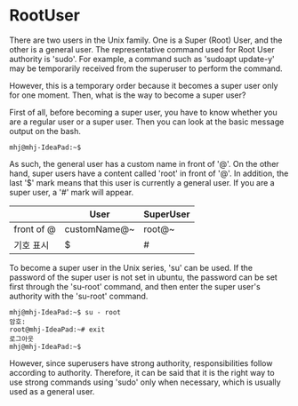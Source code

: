 # RootUser

There are two users in the Unix family. One is a Super (Root) User, and the other is a general user. The representative command used for Root User authority is 'sudo'. For example, a command such as 'sudoapt update-y' may be temporarily received from the superuser to perform the command.

However, this is a temporary order because it becomes a super user only for one moment. Then, what is the way to become a super user?

First of all, before becoming a super user, you have to know whether you are a regular user or a super user. Then you can look at the basic message output on the bash.

```
mhj@mhj-IdeaPad:~$
```

As such, the general user has a custom name in front of '@'. On the other hand, super users have a content called 'root' in front of '@'. In addition, the last '$' mark means that this user is currently a general user. If you are a super user, a '#' mark will appear.

||User|SuperUser|
|-|-|-|
|front of @|customName@~|root@~|
|기호 표시|$|#|

To become a super user in the Unix series, 'su' can be used. If the password of the super user is not set in ubuntu, the password can be set first through the 'su-root' command, and then enter the super user's authority with the 'su-root' command.

```
mhj@mhj-IdeaPad:~$ su - root
암호: 
root@mhj-IdeaPad:~# exit
로그아웃
mhj@mhj-IdeaPad:~$
```

However, since superusers have strong authority, responsibilities follow according to authority. Therefore, it can be said that it is the right way to use strong commands using 'sudo' only when necessary, which is usually used as a general user.